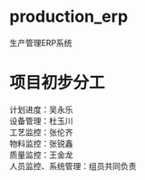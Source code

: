 # production_erp
生产管理ERP系统

# 项目初步分工
计划进度：吴永乐  
设备管理：杜玉川  
工艺监控：张伦齐  
物料监控：张锐鑫  
质量监控：王金龙  
人员监控、系统管理：组员共同负责
